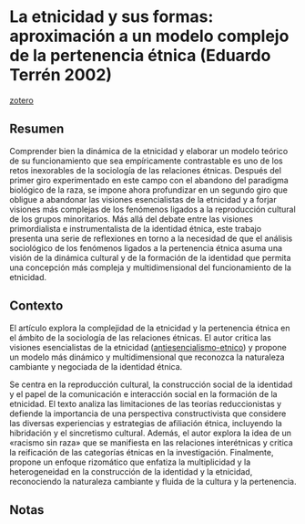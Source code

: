 # La etnicidad y sus formas: aproximación a un modelo complejo de la pertenencia étnica (Eduardo Terrén 2002)

[zotero](zotero://select/items/@terren2002)

## Resumen

Comprender bien la dinámica de la etnicidad y elaborar un modelo teórico de su funcionamiento que sea empíricamente contrastable es uno de los retos inexorables de la sociología de las relaciones étnicas. Después del primer giro experimentado en este campo con el abandono del paradigma biológico de la raza, se impone ahora profundizar en un segundo giro que obligue a abandonar las visiones esencialistas de la etnicidad y a forjar visiones más complejas de los fenómenos ligados a la reproducción cultural de los grupos minoritarios. Más allá del debate entre las visiones primordialista e instrumentalista de la identidad étnica, este trabajo presenta una serie de reflexiones en torno a la necesidad de que el análisis sociológico de los fenómenos ligados a la pertenencia étnica asuma una visión de la dinámica cultural y de la formación de la identidad que permita una concepción más compleja y multidimensional del funcionamiento de la etnicidad.

## Contexto

El artículo explora la complejidad de la etnicidad y la pertenencia étnica en el ámbito de la sociología de las relaciones étnicas. El autor critica las visiones esencialistas de la etnicidad ([antiesencialismo-etnico](antiesencialismo-etnico.md)) y propone un modelo más dinámico y multidimensional que reconozca la naturaleza cambiante y negociada de la identidad étnica.

Se centra en la reproducción cultural, la construcción social de la identidad y el papel de la comunicación e interacción social en la formación de la etnicidad. El texto analiza las limitaciones de las teorías reduccionistas y defiende la importancia de una perspectiva constructivista que considere las diversas experiencias y estrategias de afiliación étnica, incluyendo la hibridación y el sincretismo cultural. Además, el autor explora la idea de un «racismo sin raza» que se manifiesta en las relaciones interétnicas y critica la reificación de las categorías étnicas en la investigación. Finalmente, propone un enfoque rizomático que enfatiza la multiplicidad y la heterogeneidad en la construcción de la identidad y la etnicidad, reconociendo la naturaleza cambiante y fluida de la cultura y la pertenencia.

## Notas

<!--El libro se estructura en-->

<!--Estructura conceptual:-->

<!--Argumentos generales:-->
